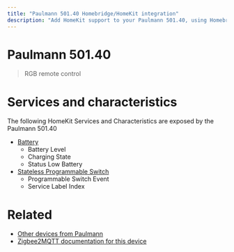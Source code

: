 ```yaml
---
title: "Paulmann 501.40 Homebridge/HomeKit integration"
description: "Add HomeKit support to your Paulmann 501.40, using Homebridge, Zigbee2MQTT and homebridge-z2m."
---
```

<!---
This file has been GENERATED using src/docgen/docgen.ts
DO NOT EDIT THIS FILE MANUALLY!
-->
# Paulmann 501.40
> RGB remote control


# Services and characteristics
The following HomeKit Services and Characteristics are exposed by
the Paulmann 501.40

* [Battery](../../battery.md)
  * Battery Level
  * Charging State
  * Status Low Battery
* [Stateless Programmable Switch](../../action.md)
  * Programmable Switch Event
  * Service Label Index


# Related
* [Other devices from Paulmann](../index.md#paulmann)
* [Zigbee2MQTT documentation for this device](https://www.zigbee2mqtt.io/devices/501.40.html)